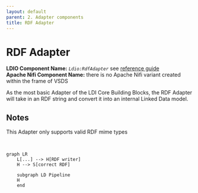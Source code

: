 ```yaml
---
layout: default
parent: 2. Adapter components
title: RDF Adapter
---
```


# RDF Adapter

<b>LDIO Component Name:</b> <i>`Ldio:RdfAdapter`</i> see [reference guide](https://informatievlaanderen.github.io/VSDS-Linked-Data-Interactions/ldio/ldio-adapters/ldio-rdf-adapter) <br>
<b>Apache Nifi Component Name:</b> there is no Apache Nifi variant created within the frame of VSDS


As the most basic Adapter of the LDI Core Building Blocks, the RDF Adapter will take in an RDF string and convert it 
into an internal Linked Data model.  

## Notes

This Adapter only supports valid RDF mime types


<br>


```mermaid
graph LR
    L[...] --> H[RDF writer]
    H --> S[correct RDF]

    subgraph LD Pipeline
    H
    end
```
